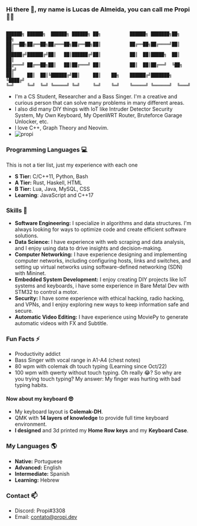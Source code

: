 ### Hi there 👋, my name is **Lucas de Almeida**, you can call me **Propi** :scientist:

```

██████╗ ██████╗  ██████╗ ██████╗ ██╗           ██████╗ ███████╗██╗   ██╗  
██╔══██╗██╔══██╗██╔═══██╗██╔══██╗██║           ██╔══██╗██╔════╝██║   ██║  
██████╔╝██████╔╝██║   ██║██████╔╝██║           ██║  ██║█████╗  ██║   ██║  
██╔═══╝ ██╔══██╗██║   ██║██╔═══╝ ██║           ██║  ██║██╔══╝  ╚██╗ ██╔╝  
██║     ██║  ██║╚██████╔╝██║     ██║    ██╗    ██████╔╝███████╗ ╚████╔╝   
╚═╝     ╚═╝  ╚═╝ ╚═════╝ ╚═╝     ╚═╝    ╚═╝    ╚═════╝ ╚══════╝  ╚═══╝          
```

- I'm a CS Student, Researcher and a Bass Singer. I'm a creative and curious person that can solve many problems in many different areas.
- I also did many DIY things with IoT like Intruder Detector Security System, My Own Keyboard, My OpenWRT Router, Bruteforce Garage Unlocker, etc.
- I love C++, Graph Theory and Neovim.
- ![propi](https://user-images.githubusercontent.com/105776775/236694629-26b8b07f-0181-4f6c-94b6-84d746762348.gif)


### Programming Languages :computer:
This is not a tier list, just my experience with each one
- **S Tier:** C/C++11, Python, Bash
- **A Tier:** Rust, Haskell, HTML
- **B Tier:** Lua, Java, MySQL, CSS
- **Learning**: JavaScript and C++17
### Skills :ninja:
- **Software Engineering:** I specialize in algorithms and data structures. I'm always looking for ways to optimize code and create efficient software solutions.
- **Data Science:** I have experience with web scraping and data analysis, and I enjoy using data to drive insights and decision-making.
- **Computer Networking:** I have experience designing and implementing computer networks, including configuring hosts, links and switches, and setting up virtual networks using software-defined networking (SDN) with Mininet.
- **Embedded System Development:** I enjoy creating DIY projects like IoT systems and keyboards, i have some experience in Bare Metal Dev with STM32 to control a motor.
- **Security:** I have some experience with ethical hacking, radio hacking, and VPNs, and I enjoy exploring new ways to keep information safe and secure.
- **Automatic Video Editing:** I have experience using MoviePy to generate automatic videos with FX and Subtitle.
### Fun Facts ⚡
- Productivity addict
- Bass Singer with vocal range in A1-A4 (chest notes)
- 80 wpm with colemak dh touch typing (Learning since Oct/22)
- 100 wpm with qwerty without touch typing. Oh really :joy:? So why are you trying touch typing? My answer: My finger was hurting with bad typing habits.
#### Now about my keyboard 😎
- My keyboard layout is **Colemak-DH**.
- QMK with **14 layers of knowledge** to provide full time keyboard environment.
- **I designed** and 3d printed my **Home Row keys** and my **Keyboard Case**.
### My Languages :earth_americas:
- **Native:** Portuguese
- **Advanced:** English
- **Intermediate:** Spanish
- **Learning:** Hebrew
### Contact 📫
- Discord: Propi#3308
- Email: contato@propi.dev
